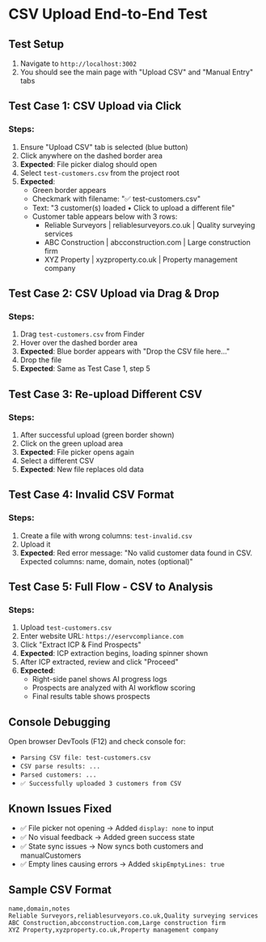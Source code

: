 # CSV Upload End-to-End Test

## Test Setup
1. Navigate to `http://localhost:3002`
2. You should see the main page with "Upload CSV" and "Manual Entry" tabs

## Test Case 1: CSV Upload via Click
### Steps:
1. Ensure "Upload CSV" tab is selected (blue button)
2. Click anywhere on the dashed border area
3. **Expected**: File picker dialog should open
4. Select `test-customers.csv` from the project root
5. **Expected**: 
   - Green border appears
   - Checkmark with filename: "✅ test-customers.csv"
   - Text: "3 customer(s) loaded • Click to upload a different file"
   - Customer table appears below with 3 rows:
     - Reliable Surveyors | reliablesurveyors.co.uk | Quality surveying services
     - ABC Construction | abcconstruction.com | Large construction firm
     - XYZ Property | xyzproperty.co.uk | Property management company

## Test Case 2: CSV Upload via Drag & Drop
### Steps:
1. Drag `test-customers.csv` from Finder
2. Hover over the dashed border area
3. **Expected**: Blue border appears with "Drop the CSV file here..."
4. Drop the file
5. **Expected**: Same as Test Case 1, step 5

## Test Case 3: Re-upload Different CSV
### Steps:
1. After successful upload (green border shown)
2. Click on the green upload area
3. **Expected**: File picker opens again
4. Select a different CSV
5. **Expected**: New file replaces old data

## Test Case 4: Invalid CSV Format
### Steps:
1. Create a file with wrong columns: `test-invalid.csv`
2. Upload it
3. **Expected**: Red error message: "No valid customer data found in CSV. Expected columns: name, domain, notes (optional)"

## Test Case 5: Full Flow - CSV to Analysis
### Steps:
1. Upload `test-customers.csv`
2. Enter website URL: `https://eservcompliance.com`
3. Click "Extract ICP & Find Prospects"
4. **Expected**: ICP extraction begins, loading spinner shown
5. After ICP extracted, review and click "Proceed"
6. **Expected**: 
   - Right-side panel shows AI progress logs
   - Prospects are analyzed with AI workflow scoring
   - Final results table shows prospects

## Console Debugging
Open browser DevTools (F12) and check console for:
- `Parsing CSV file: test-customers.csv`
- `CSV parse results: ...`
- `Parsed customers: ...`
- `✅ Successfully uploaded 3 customers from CSV`

## Known Issues Fixed
- ✅ File picker not opening → Added `display: none` to input
- ✅ No visual feedback → Added green success state
- ✅ State sync issues → Now syncs both customers and manualCustomers
- ✅ Empty lines causing errors → Added `skipEmptyLines: true`

## Sample CSV Format
```csv
name,domain,notes
Reliable Surveyors,reliablesurveyors.co.uk,Quality surveying services
ABC Construction,abcconstruction.com,Large construction firm
XYZ Property,xyzproperty.co.uk,Property management company
```

